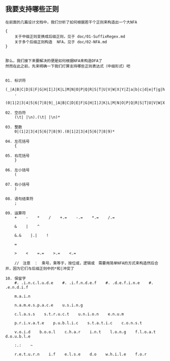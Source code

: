 ## 我要支持哪些正则 ##


    在前面的几篇设计文档中，我们分析了如何根据若干个正则来构造出一个大NFA  

    {  
        关于中缀正则变换成后缀正则，见于 doc/01-SuffixRegex.md  
        关于多个后缀正则构造  NFA，见于 doc/02-NFA.md  
    }  
    
    
    那么，我们接下来要解决的便是如何根据NFA来构造DFA了  
    然而在此之前，先来明确一下我们打算支持哪些正则表达式（中缀形式）吧  
    
    
    01. 标识符  
        (_|A|B|C|D|E|F|G|H|I|J|K|L|M|N|O|P|Q|R|S|T|U|V|W|X|Y|Z|a|b|c|d|e|f|g|h|i|j|k|l|m|n|o|p|q|r|s|t|u|v|w|x|y|z)  
        .  
        (0|1|2|3|4|5|6|7|8|9|_|A|B|C|D|E|F|G|H|I|J|K|L|M|N|O|P|Q|R|S|T|U|V|W|X|Y|Z|a|b|c|d|e|f|g|h|i|j|k|l|m|n|o|p|q|r|s|t|u|v|w|x|y|z)*  
    
    02. 空白符  
        (\t| |\n).(\t| |\n)*  
    
    03. 整数  
        0|(1|2|3|4|5|6|7|8|9).(0|1|2|3|4|5|6|7|8|9)*  
    
    04. 左花括号  
        {  
    
    05. 右花括号  
        }  
    
    06. 左小括号  
        (  
    
    07. 右小括号  
        )  
    
    08. 语句结束符  
        ;  
    
    09. 运算符  
        +    -    *    /    +.=    -.=    *.=    /.=  
        
        &    |    ^  
        
        &.&    |.|    !  
        
        =  
        
        >    <    =.=    >.=    <.=    
        
        //　注意　：　乘号，乘等于，按位或，逻辑或　需要用简单NFA的方式来构造然后合并，因为它们与后缀正则中的*和|冲突了  
    
    10. 保留字  
        #. .i.n.c.l.u.d.e    #. .i.f.n.d.e.f    #. .d.e.f.i.n.e    #. .e.n.d.i.f  
        
        m.a.i.n  
        
        n.a.m.e.s.p.a.c.e    u.s.i.n.g  
        
        c.l.a.s.s    s.t.r.u.c.t    u.n.i.o.n    e.n.u.m  
        
        p.r.i.v.a.t.e    p.u.b.l.i.c    s.t.a.t.i.c    c.o.n.s.t  
        
        v.o.i.d    b.o.o.l    c.h.a.r    i.n.t    l.o.n.g    f.l.o.a.t    d.o.u.b.l.e  
        
        :.:    ~  
        
        r.e.t.u.r.n    i.f    e.l.s.e    d.o    w.h.i.l.e    f.o.r  
